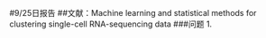 #9/25日报告
##文献：Machine learning and statistical methods for clustering single-cell RNA-sequencing data
###问题
1.
